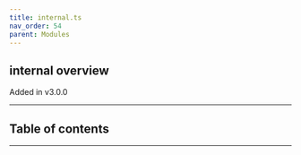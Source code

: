 ```yaml
---
title: internal.ts
nav_order: 54
parent: Modules
---
```


## internal overview

Added in v3.0.0

---

<h2 class="text-delta">Table of contents</h2>

---
